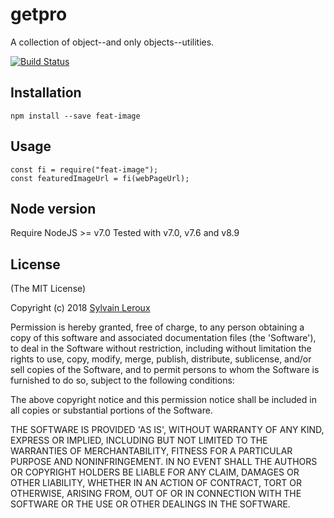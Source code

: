 getpro
======

A collection of object--and only objects--utilities.


[![Build Status](https://travis-ci.org/s-leroux/feat-image.png?branch=master)](https://travis-ci.org/s-leroux/feat-image)

## Installation

    npm install --save feat-image


## Usage

```
const fi = require("feat-image");
const featuredImageUrl = fi(webPageUrl);
```


## Node version
Require NodeJS >= v7.0
Tested with v7.0, v7.6 and v8.9

## License

(The MIT License)

Copyright (c) 2018 [Sylvain Leroux](mailto:sylvain@chicoree.fr)

Permission is hereby granted, free of charge, to any person obtaining
a copy of this software and associated documentation files (the
'Software'), to deal in the Software without restriction, including
without limitation the rights to use, copy, modify, merge, publish,
distribute, sublicense, and/or sell copies of the Software, and to
permit persons to whom the Software is furnished to do so, subject to
the following conditions:

The above copyright notice and this permission notice shall be
included in all copies or substantial portions of the Software.

THE SOFTWARE IS PROVIDED 'AS IS', WITHOUT WARRANTY OF ANY KIND,
EXPRESS OR IMPLIED, INCLUDING BUT NOT LIMITED TO THE WARRANTIES OF
MERCHANTABILITY, FITNESS FOR A PARTICULAR PURPOSE AND NONINFRINGEMENT.
IN NO EVENT SHALL THE AUTHORS OR COPYRIGHT HOLDERS BE LIABLE FOR ANY
CLAIM, DAMAGES OR OTHER LIABILITY, WHETHER IN AN ACTION OF CONTRACT,
TORT OR OTHERWISE, ARISING FROM, OUT OF OR IN CONNECTION WITH THE
SOFTWARE OR THE USE OR OTHER DEALINGS IN THE SOFTWARE.
